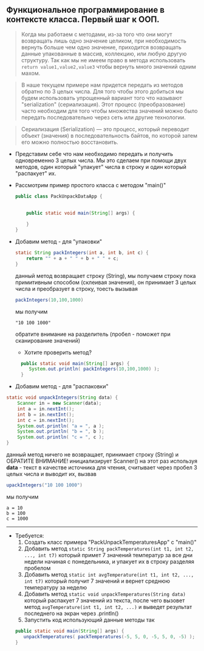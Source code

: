## Функциональное программирование в контексте класса. Первый шаг к ООП. 


> Когда мы работаем с методами, из-за того что они могут возвращать лишь одно значение целиком, при необходимость вернуть больше чем одно значение, приходится возвращать данные упакованные в массив, коллекцию, или любую другую структуру. Так как мы не имеем право в метода использовать ```return value1,value2,value3``` чтобы вернуть много значений одним махом.

> В наше текущем примере нам придется передать из методов обратно по 3 целых числа. Для того чтобы этого добиться мы будем использовать упрощенный вариант того что называют "serialization" (сериализация). Этот процесс (преобразование) часто необходим для того чтобы множества значений можно было передать последовательно через сеть или другие технологии.

> Сериализация (Serialization) — это процесс, который переводит объект (значения) в последовательность байтов, по которой затем его можно полностью восстановить.

* Представим себе что нам необходимо передать и получить одновременно 3 целых числа. Мы это сделаем при помощи двух методов, один который "упакует" числа в строку и один который "распакует" их.


* Рассмотрим пример простого класса с методом "main()"
  
    ```java
    public class PackUnpackDataApp {
        
        
        public static void main(String[] args) {

        }
    }
    ```
   
 
* Добавим метод - для "упаковки" 
 
  ```java
  static String packIntegers(int a, int b, int c) {
      return "" + a + " " + b + " " + c;
  }
  ``` 
  данный метод возвращает строку (String), мы получаем строку пока примитивным способом (склеивая значения), он принимает 3 целых числа и преобразует в строку, тоесть вызывая 
  ```java
  packIntegers(10,100,1000)
  ```
  мы получим 
  ```
  "10 100 1000"
  ```
  обратите внимание на разделитель (пробел - поможет при сканирование значений)
  
   -  Хотите проверить метод? 
  ```java
    public static void main(String[] args) {
       System.out.println( packIntegers(10,100,1000) );
    }
  ```
 * Добавим метод - для "распаковки" 
 
  ```java
  static void unpackIntegers(String data) {
      Scanner in = new Scanner(data);
      int a = in.nextInt();
      int b = in.nextInt();
      int c = in.nextInt();
      System.out.println( "a = ", a );
      System.out.println( "b = ", b );
      System.out.println( "c = ", c );
  }
  ``` 
  данный метод ничего не возвращает, принимает строку (String) и ОБРАТИТЕ ВНИМАНИЕ! инициализирует Scanner() на этот раз используя **data** - текст в качестве источника для чтения, считывает через пробел 3 целых числа и выводит их, вызвав 
  ```java
  upackIntegers("10 100 1000")
  ```
  мы получим 
  ```
  a = 10
  b = 100
  c = 1000
  ```
 ---

* Требуется:
  1. Создать класс примера "PackUnpackTemperaturesApp" с "main()"
  2. Добавить метод ```static String packTemperatures(int t1, int t2, ..., int t7)``` который примет 7 значений температур за все дни недели начиная с понедельника, и упакует их в строку разделяя пробелом
  3. Добавить метод ```static int avgTemperature(int t1, int t2, ..., int t7)``` который получит 7 значений и вернет среднюю температуру за неделю
  4. Добавить метод ```static void unpackTemperatures(String data)``` который распакует 7 значений из текста, после чего вызовет метод ```avgTemperature(int t1, int t2, ...)``` и выведет результат последнего на экран через .println()
  5. Запустить код использующий данные методы так
    ```java
    public static void main(String[] args) {
       unpackTemperatures( packTemperatures(-5, 5, 0, -5, 5, 0, -5) );
    }
    ```
